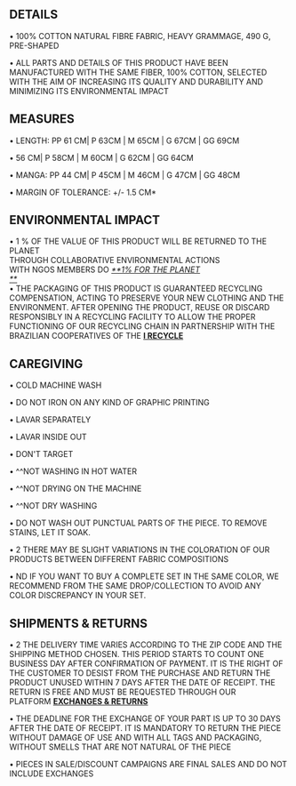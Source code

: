 ## DETAILS

• 100% COTTON NATURAL FIBRE FABRIC, HEAVY GRAMMAGE, 490 G, PRE-SHAPED  
  
• ALL PARTS AND DETAILS OF THIS PRODUCT HAVE BEEN MANUFACTURED WITH THE SAME FIBER, 100% COTTON, SELECTED WITH THE AIM OF INCREASING ITS QUALITY AND DURABILITY AND MINIMIZING ITS ENVIRONMENTAL IMPACT

## MEASURES

• LENGTH: PP 61 CM| P 63CM | M 65CM | G 67CM | GG 69CM  
  
• 56 CM| P 58CM | M 60CM | G 62CM | GG 64CM  
  
• MANGA: PP 44 CM| P 45CM | M 46CM | G 47CM | GG 48CM  
  
• MARGIN OF TOLERANCE: +/- 1.5 CM*


## ENVIRONMENTAL IMPACT

• 1 % OF THE VALUE OF THIS PRODUCT WILL BE RETURNED TO THE PLANET  
THROUGH COLLABORATIVE ENVIRONMENTAL ACTIONS  
WITH NGOS MEMBERS DO [_**1% FOR THE PLANET  
**_](https://onepercentfortheplanet.org/ "https://onepercentfortheplanet.org/")  
• THE PACKAGING OF THIS PRODUCT IS GUARANTEED RECYCLING COMPENSATION, ACTING TO PRESERVE YOUR NEW CLOTHING AND THE ENVIRONMENT. AFTER OPENING THE PRODUCT, REUSE OR DISCARD RESPONSIBLY IN A RECYCLING FACILITY TO ALLOW THE PROPER FUNCTIONING OF OUR RECYCLING CHAIN IN PARTNERSHIP WITH THE BRAZILIAN COOPERATIVES OF THE [**I RECYCLE**](https://www.eureciclo.com.br/relatorio-de-desempenho "https://www.eureciclo.com.br/relatorio-de-desempenho")

## CAREGIVING

• COLD MACHINE WASH  
  
• DO NOT IRON ON ANY KIND OF GRAPHIC PRINTING  
  
• LAVAR SEPARATELY  
  
• LAVAR INSIDE OUT  
  
• DON'T TARGET  
  
• ^^NOT WASHING IN HOT WATER  
  
• ^^NOT DRYING ON THE MACHINE  
  
• ^^NOT DRY WASHING  
  
• DO NOT WASH OUT PUNCTUAL PARTS OF THE PIECE. TO REMOVE STAINS, LET IT SOAK.  
  
• 2 THERE MAY BE SLIGHT VARIATIONS IN THE COLORATION OF OUR PRODUCTS BETWEEN DIFFERENT FABRIC COMPOSITIONS  
  
• ND IF YOU WANT TO BUY A COMPLETE SET IN THE SAME COLOR, WE RECOMMEND FROM THE SAME DROP/COLLECTION TO AVOID ANY COLOR DISCREPANCY IN YOUR SET.

## SHIPMENTS & RETURNS

• 2 THE DELIVERY TIME VARIES ACCORDING TO THE ZIP CODE AND THE SHIPPING METHOD CHOSEN. THIS PERIOD STARTS TO COUNT ONE BUSINESS DAY AFTER CONFIRMATION OF PAYMENT. IT IS THE RIGHT OF THE CUSTOMER TO DESIST FROM THE PURCHASE AND RETURN THE PRODUCT UNUSED WITHIN 7 DAYS AFTER THE DATE OF RECEIPT. THE RETURN IS FREE AND MUST BE REQUESTED THROUGH OUR PLATFORM [**EXCHANGES & RETURNS**](https://singapurastore.troquefacil.com.br/ "https://singapurastore.troquefacil.com.br/")  
  
• THE DEADLINE FOR THE EXCHANGE OF YOUR PART IS UP TO 30 DAYS AFTER THE DATE OF RECEIPT. IT IS MANDATORY TO RETURN THE PIECE WITHOUT DAMAGE OF USE AND WITH ALL TAGS AND PACKAGING, WITHOUT SMELLS THAT ARE NOT NATURAL OF THE PIECE  
  
• PIECES IN SALE/DISCOUNT CAMPAIGNS ARE FINAL SALES AND DO NOT INCLUDE EXCHANGES